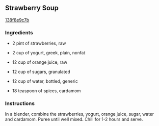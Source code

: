 ## Strawberry Soup

[138f8e9c7b](http://www.food.com/recipe/strawberry-soup-252950)

### Ingredients

 - 2 pint of strawberries, raw

 - 2 cup of yogurt, greek, plain, nonfat

 - 12 cup of orange juice, raw

 - 12 cup of sugars, granulated

 - 12 cup of water, bottled, generic

 - 18 teaspoon of spices, cardamom

### Instructions

In a blender, combine the strawberries, yogurt, orange juice, sugar, water and cardamom. Puree until well mixed. Chill for 1-2 hours and serve.